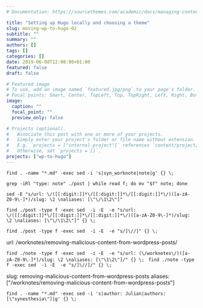 ```yaml
---
# Documentation: https://sourcethemes.com/academic/docs/managing-content/

title: "Setting up Hugo locally and choosing a theme"
slug: moving-wp-to-hugo-02
subtitle: ""
summary: ""
authors: []
tags: []
categories: []
date: 2019-06-08T12:00:00+01:00
featured: false
draft: false

# Featured image
# To use, add an image named `featured.jpg/png` to your page's folder.
# Focal points: Smart, Center, TopLeft, Top, TopRight, Left, Right, BottomLeft, Bottom, BottomRight.
image:
  caption: ""
  focal_point: ""
  preview_only: false

# Projects (optional).
#   Associate this post with one or more of your projects.
#   Simply enter your project's folder or file name without extension.
#   E.g. `projects = ["internal-project"]` references `content/project/deep-learning/index.md`.
#   Otherwise, set `projects = []`.
projects: ["wp-to-hugo"]
---
```


` find . -name "*.md" -exec sed -i 's|syn_worknote|note|g' {} \; `

` grep -iRl "type: note" ./post | while read f; do mv "$f" note; done `

 ` sed -E "s/url: \/([[:digit:]]*\/[[:digit:]]*\/[[:digit:]]*\/)([a-zA-Z0-9\-]*)/slug: \2 \naliases: [\"\/\1\2\"]" `

 ` find ./post -type f -exec sed  -i -E  -e "s/url: \/([[:digit:]]*\/[[:digit:]]*\/[[:digit:]]*\/)([a-zA-Z0-9\-]*)/slug: \2 \naliases: [\"\/\1\2\"]" {} \; `

 ` find ./post -type f -exec sed  -i -E  -e "s/]\//]" {} \; `

 url: /worknotes/removing-malicious-content-from-wordpress-posts/

 ` find ./note -type f -exec sed  -i -E  -e "s/url: (\/worknotes\/)([a-zA-Z0-9\-]*)/slug: \2 \naliases: [\"\1\2\"]/" {} \; `
 `  find ./note -type f -exec sed  -i -E  -e "s/]\//]/" {} \; `

slug: removing-malicious-content-from-wordpress-posts 
aliases: ["/worknotes/removing-malicious-content-from-wordpress-posts"]

` find . -name "*.md" -exec sed -i 's|author: Julian|authors: [\"synesthesia\"]|g' {} \; `



